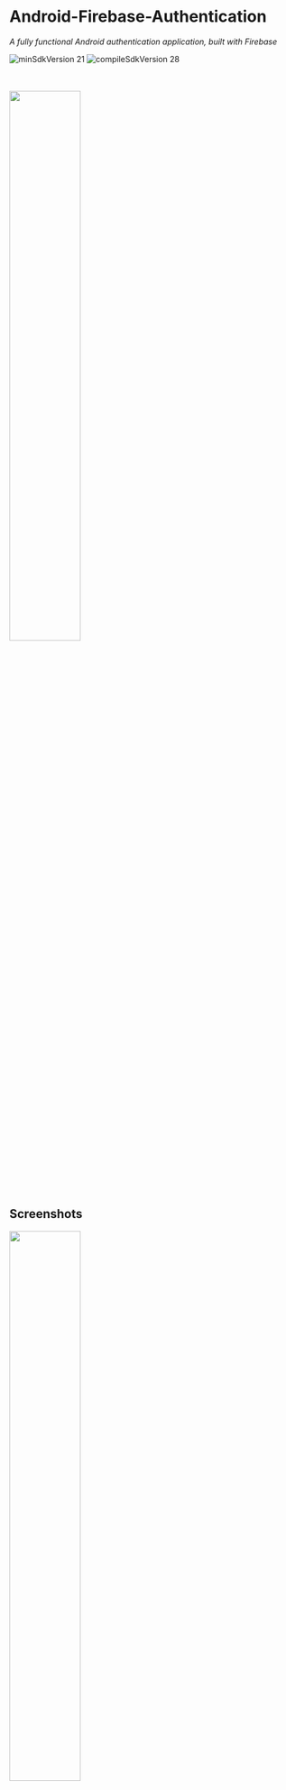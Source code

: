 # Android-Firebase-Authentication

_A fully functional Android authentication application, built with Firebase_

<img src="https://img.shields.io/badge/minSdkVersion-21-red.svg?style=true" alt="minSdkVersion 21" data-canonical-src="https://img.shields.io/badge/minSdkVersion-24-red.svg?style=true" style="max-width:100%;"> <img src=https://img.shields.io/badge/compileSdkVersion-28-brightgreen.svg alt="compileSdkVersion 28" data-canonical-src="https://img.shields.io/badge/compileSdkVersion-27-yellow.svg?style=true" style="max-width:100%;">

<br>
<br>

<img src="https://firebase.google.com/downloads/brand-guidelines/PNG/logo-built_black.png" width="50%">

<br>

## Screenshots

<img src="https://user-images.githubusercontent.com/39665412/50907786-28c7a080-1463-11e9-9cf9-6234c8954407.png" width="50%">
<img src="https://user-images.githubusercontent.com/39665412/50907787-28c7a080-1463-11e9-8398-97380e3216d7.png" width="50%">
<img src="https://user-images.githubusercontent.com/39665412/50907783-282f0a00-1463-11e9-9c40-972aa30264cb.png" width="50%">


## Features

* User Registration
    * Validates email address entry pattern using `android.util`
    * Validate password entry meets decleared requirements using `java.util.regex`
    * Send email verification
    
* Email Sign In
    * Checks if email address has been verified
    * Firebase authentication state persistance

* Google Sign In
    * Add and remove Google account linked to app
    * Firebase authentication state persistance

* Password reset through email

* Log Out

## Credits

 * Firebase assets download [here](https://firebase.google.com/brand-guidelines/)
 * [GrenderG/Toasty](https://github.com/GrenderG/Toasty) - The usual Toast, but with steroidss

## License

```tex
MIT License

Copyright (c) 2018 Nicholas Gan

Permission is hereby granted, free of charge, to any person obtaining a copy
of this software and associated documentation files (the "Software"), to deal
in the Software without restriction, including without limitation the rights
to use, copy, modify, merge, publish, distribute, sublicense, and/or sell
copies of the Software, and to permit persons to whom the Software is
furnished to do so, subject to the following conditions:

The above copyright notice and this permission notice shall be included in all
copies or substantial portions of the Software.

THE SOFTWARE IS PROVIDED "AS IS", WITHOUT WARRANTY OF ANY KIND, EXPRESS OR
IMPLIED, INCLUDING BUT NOT LIMITED TO THE WARRANTIES OF MERCHANTABILITY,
FITNESS FOR A PARTICULAR PURPOSE AND NONINFRINGEMENT. IN NO EVENT SHALL THE
AUTHORS OR COPYRIGHT HOLDERS BE LIABLE FOR ANY CLAIM, DAMAGES OR OTHER
LIABILITY, WHETHER IN AN ACTION OF CONTRACT, TORT OR OTHERWISE, ARISING FROM,
OUT OF OR IN CONNECTION WITH THE SOFTWARE OR THE USE OR OTHER DEALINGS IN THE
SOFTWARE.
```